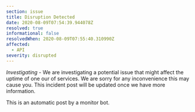 ```yaml
---
section: issue
title: Disruption Detected
date: 2020-08-09T07:54:39.944078Z
resolved: true
informational: false
resolvedWhen: 2020-08-09T07:55:40.310990Z
affected:
  - API
severity: disrupted
---
```

*Investigating* - We are investigating a potential issue that might affect the uptime of one our of services. We are sorry for any inconvenience this may cause you. This incident post will be updated once we have more information.

This is an automatic post by a monitor bot.
        